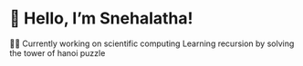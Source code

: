 # 👋 Hello, I’m Snehalatha!

👩‍🎓 Currently working on scientific computing
 Learning recursion by solving the tower of hanoi puzzle
